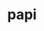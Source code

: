 ---
title: "papi"
layout: cache
categories: [package, v0.20.3]
meta: {"versions": ["6.0.0.1"], "compilers": ["gcc@=11.1.0", "gcc@=7.3.1", "gcc@=7.5.0"], "oss": ["amzn2", "ubuntu18.04", "ubuntu20.04"], "platforms": ["linux"], "targets": ["aarch64", "neoverse_n1", "ppc64le", "x86_64", "x86_64_v3"], "stacks": ["e4s", "e4s-oneapi", "e4s-power", "radiuss", "radiuss-aws", "radiuss-aws-aarch64", "root"], "num_specs": 10, "num_specs_by_stack": {"radiuss-aws-aarch64": 2, "root": 10, "radiuss-aws": 1, "radiuss": 1, "e4s-power": 2, "e4s-oneapi": 1, "e4s": 3}}
spec_details: [{"hash": "vnmgeu2o76lwtnjcpnrieual2jikzxge", "compiler": "gcc@=7.3.1", "versions": ["6.0.0.1"], "os": "amzn2", "platform": "linux", "target": "aarch64", "variants": ["build_system=autotools", "~cuda", "+example", "~infiniband", "~lmsensors", "~nvml", "~powercap", "~rapl", "~rocm", "~rocm_smi", "~sde", "+shared", "~static_tools"], "stacks": ["radiuss-aws-aarch64", "root"], "size": "-", "tarball": "https://binaries.spack.io/releases/v0.20.3/build_cache/linux-amzn2-aarch64/gcc-7.3.1/papi-6.0.0.1/linux-amzn2-aarch64-gcc-7.3.1-papi-6.0.0.1-vnmgeu2o76lwtnjcpnrieual2jikzxge.spack"}, {"hash": "tt2vfx4d5r6miefqtiomsh4cq2tmaokv", "compiler": "gcc@=7.3.1", "versions": ["6.0.0.1"], "os": "amzn2", "platform": "linux", "target": "neoverse_n1", "variants": ["build_system=autotools", "~cuda", "+example", "~infiniband", "~lmsensors", "~nvml", "~powercap", "~rapl", "~rocm", "~rocm_smi", "~sde", "+shared", "~static_tools"], "stacks": ["radiuss-aws-aarch64", "root"], "size": "-", "tarball": "https://binaries.spack.io/releases/v0.20.3/build_cache/linux-amzn2-neoverse_n1/gcc-7.3.1/papi-6.0.0.1/linux-amzn2-neoverse_n1-gcc-7.3.1-papi-6.0.0.1-tt2vfx4d5r6miefqtiomsh4cq2tmaokv.spack"}, {"hash": "3lvbx6abq6z7to3jfheb27cxaxv2lurv", "compiler": "gcc@=7.3.1", "versions": ["6.0.0.1"], "os": "amzn2", "platform": "linux", "target": "x86_64_v3", "variants": ["build_system=autotools", "~cuda", "+example", "~infiniband", "~lmsensors", "~nvml", "~powercap", "~rapl", "~rocm", "~rocm_smi", "~sde", "+shared", "~static_tools"], "stacks": ["root", "radiuss-aws"], "size": "-", "tarball": "https://binaries.spack.io/releases/v0.20.3/build_cache/linux-amzn2-x86_64_v3/gcc-7.3.1/papi-6.0.0.1/linux-amzn2-x86_64_v3-gcc-7.3.1-papi-6.0.0.1-3lvbx6abq6z7to3jfheb27cxaxv2lurv.spack"}, {"hash": "vxzkyvx7o75cg4ydzfms7cxkz2sn3dv5", "compiler": "gcc@=7.5.0", "versions": ["6.0.0.1"], "os": "ubuntu18.04", "platform": "linux", "target": "x86_64_v3", "variants": ["build_system=autotools", "~cuda", "+example", "~infiniband", "~lmsensors", "~nvml", "~powercap", "~rapl", "~rocm", "~rocm_smi", "~sde", "+shared", "~static_tools"], "stacks": ["radiuss", "root"], "size": "-", "tarball": "https://binaries.spack.io/releases/v0.20.3/build_cache/linux-ubuntu18.04-x86_64_v3/gcc-7.5.0/papi-6.0.0.1/linux-ubuntu18.04-x86_64_v3-gcc-7.5.0-papi-6.0.0.1-vxzkyvx7o75cg4ydzfms7cxkz2sn3dv5.spack"}, {"hash": "i4norjbagfiylvdunsimkpreb5bubjbk", "compiler": "gcc@=11.1.0", "versions": ["6.0.0.1"], "os": "ubuntu20.04", "platform": "linux", "target": "ppc64le", "variants": ["build_system=autotools", "~cuda", "+example", "~infiniband", "~lmsensors", "~nvml", "~powercap", "~rapl", "~rocm", "~rocm_smi", "~sde", "+shared", "~static_tools"], "stacks": ["e4s-power", "root"], "size": "-", "tarball": "https://binaries.spack.io/releases/v0.20.3/build_cache/linux-ubuntu20.04-ppc64le/gcc-11.1.0/papi-6.0.0.1/linux-ubuntu20.04-ppc64le-gcc-11.1.0-papi-6.0.0.1-i4norjbagfiylvdunsimkpreb5bubjbk.spack"}, {"hash": "fox3b7glvmcxv4zuc2pu7ywmo3djryed", "compiler": "gcc@=11.1.0", "versions": ["6.0.0.1"], "os": "ubuntu20.04", "platform": "linux", "target": "ppc64le", "variants": ["build_system=autotools", "+cuda", "+example", "~infiniband", "~lmsensors", "~nvml", "~powercap", "~rapl", "~rocm", "~rocm_smi", "~sde", "+shared", "~static_tools"], "stacks": ["e4s-power", "root"], "size": "-", "tarball": "https://binaries.spack.io/releases/v0.20.3/build_cache/linux-ubuntu20.04-ppc64le/gcc-11.1.0/papi-6.0.0.1/linux-ubuntu20.04-ppc64le-gcc-11.1.0-papi-6.0.0.1-fox3b7glvmcxv4zuc2pu7ywmo3djryed.spack"}, {"hash": "j5quyntbm4jqsvuqkrg6kr3uax5ej6a4", "compiler": "gcc@=11.1.0", "versions": ["6.0.0.1"], "os": "ubuntu20.04", "platform": "linux", "target": "x86_64", "variants": ["build_system=autotools", "~cuda", "+example", "~infiniband", "~lmsensors", "~nvml", "~powercap", "~rapl", "~rocm", "~rocm_smi", "~sde", "+shared", "~static_tools"], "stacks": ["e4s-oneapi", "root"], "size": "-", "tarball": "https://binaries.spack.io/releases/v0.20.3/build_cache/linux-ubuntu20.04-x86_64/gcc-11.1.0/papi-6.0.0.1/linux-ubuntu20.04-x86_64-gcc-11.1.0-papi-6.0.0.1-j5quyntbm4jqsvuqkrg6kr3uax5ej6a4.spack"}, {"hash": "gm2jw4dplfuiagqadzsekarmiih6gnsl", "compiler": "gcc@=11.1.0", "versions": ["6.0.0.1"], "os": "ubuntu20.04", "platform": "linux", "target": "x86_64_v3", "variants": ["build_system=autotools", "~cuda", "+example", "~infiniband", "~lmsensors", "~nvml", "~powercap", "~rapl", "~rocm", "~rocm_smi", "~sde", "+shared", "~static_tools"], "stacks": ["e4s", "root"], "size": "-", "tarball": "https://binaries.spack.io/releases/v0.20.3/build_cache/linux-ubuntu20.04-x86_64_v3/gcc-11.1.0/papi-6.0.0.1/linux-ubuntu20.04-x86_64_v3-gcc-11.1.0-papi-6.0.0.1-gm2jw4dplfuiagqadzsekarmiih6gnsl.spack"}, {"hash": "x7eu226zdi4ut73puqx73yj623nuieth", "compiler": "gcc@=11.1.0", "versions": ["6.0.0.1"], "os": "ubuntu20.04", "platform": "linux", "target": "x86_64_v3", "variants": ["build_system=autotools", "+cuda", "+example", "~infiniband", "~lmsensors", "~nvml", "~powercap", "~rapl", "~rocm", "~rocm_smi", "~sde", "+shared", "~static_tools"], "stacks": ["e4s", "root"], "size": "-", "tarball": "https://binaries.spack.io/releases/v0.20.3/build_cache/linux-ubuntu20.04-x86_64_v3/gcc-11.1.0/papi-6.0.0.1/linux-ubuntu20.04-x86_64_v3-gcc-11.1.0-papi-6.0.0.1-x7eu226zdi4ut73puqx73yj623nuieth.spack"}, {"hash": "kmhiv2pofd4l7wnz5pr4wqthami3iird", "compiler": "gcc@=11.1.0", "versions": ["6.0.0.1"], "os": "ubuntu20.04", "platform": "linux", "target": "x86_64_v3", "variants": ["amdgpu_target=gfx90a", "build_system=autotools", "~cuda", "+example", "~infiniband", "~lmsensors", "~nvml", "~powercap", "~rapl", "+rocm", "~rocm_smi", "~sde", "+shared", "~static_tools"], "stacks": ["e4s", "root"], "size": "-", "tarball": "https://binaries.spack.io/releases/v0.20.3/build_cache/linux-ubuntu20.04-x86_64_v3/gcc-11.1.0/papi-6.0.0.1/linux-ubuntu20.04-x86_64_v3-gcc-11.1.0-papi-6.0.0.1-kmhiv2pofd4l7wnz5pr4wqthami3iird.spack"}]
---